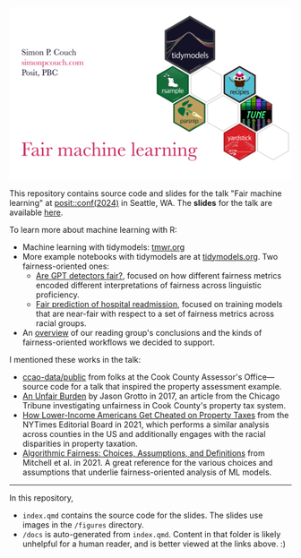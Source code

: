 ![A poster displaying the talk title, "Fair machine learning," as well as my name and website simonpcouch.com. Beside the text is a set of six hexagonal logos, showing hex stickers for selected tidymodels packages.](figures/hero.png)

This repository contains source code and slides for the talk "Fair machine learning" at [posit::conf(2024)](https://posit.co/conference/) in Seattle, WA. The **slides** for the talk are available [here](https://simonpcouch.github.io/conf-24).

To learn more about machine learning with R:

- Machine learning with tidymodels: [tmwr.org](tmwr.org)
- More example notebooks with tidymodels are at [tidymodels.org](tidymodels.org). Two fairness-oriented ones:
  * [Are GPT detectors fair?](https://www.tidymodels.org/learn/work/fairness-detectors/), focused on how different fairness metrics encoded different interpretations of fairness across linguistic proficiency.
  * [Fair prediction of hospital readmission](https://www.tidymodels.org/learn/work/fairness-readmission/), focused on training models that are near-fair with respect to a set of fairness metrics across racial groups.
- An [overview](https://www.tidyverse.org/blog/2024/03/tidymodels-fairness/) of our reading group's conclusions and the kinds of fairness-oriented workflows we decided to support.

I mentioned these works in the talk:

* [ccao-data/public](github.com/ccao-data/public) from folks at the Cook County Assessor's Office—source code for a talk that inspired the property assessment example.
* [An Unfair Burden](https://apps.chicagotribune.com/news/watchdog/cook-county-property-tax-divide/assessments.html) by Jason Grotto in 2017, an article from the Chicago Tribune investigating unfairness in Cook County's property tax system.
* [How Lower-Income Americans Get Cheated on Property Taxes](https://www.nytimes.com/2021/04/03/opinion/sunday/property-taxes-housing-assessment-inequality.html) from the NYTimes Editorial Board in 2021, which performs a similar analysis across counties in the US and additionally engages with the racial disparities in property taxation.
* [Algorithmic Fairness: Choices, Assumptions, and Definitions](https://www.annualreviews.org/content/journals/10.1146/annurev-statistics-042720-125902) from Mitchell et al. in 2021. A great reference for the various choices and assumptions that underlie fairness-oriented analysis of ML models.

----

In this repository,

-   `index.qmd` contains the source code for the slides. The slides use images in the `/figures` directory.
-   `/docs` is auto-generated from `index.qmd`. Content in that folder is likely unhelpful for a human reader, and is better viewed at the links above. :)

